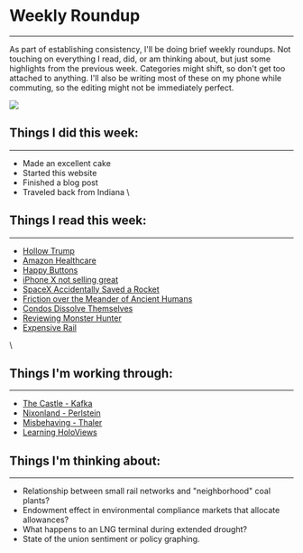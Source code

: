 # Weekly Roundup
------

As part of establishing consistency, I'll be doing brief weekly roundups. Not touching on everything I read, did, or am thinking about, but just some highlights from the previous week. Categories might shift, so don't get too attached to anything. I'll also be writing most of these on my phone while commuting, so the editing might not be immediately perfect.

![](https://farm5.staticflickr.com/4767/40008318902_48332e21e7_c.jpg)


## Things I did this week:
------
* Made an excellent cake
* Started this website
* Finished a blog post
* Traveled back from Indiana
\
## Things I read this week:
------
* [Hollow Trump](https://www.vox.com/2018/1/30/16950192/state-of-the-union-problems)
* [Amazon Healthcare](https://stratechery.com/2018/amazon-health/)
* [Happy Buttons](https://www.newyorker.com/magazine/2018/02/05/customer-satisfaction-at-the-push-of-a-button)
* [iPhone X not selling great](https://arstechnica.com/gadgets/2018/01/report-apple-making-fewer-iphone-xs-due-to-weak-demand/)
* [SpaceX Accidentally Saved a Rocket](https://arstechnica.com/science/2018/02/amazingly-spacex-fails-to-expend-its-rocket/)
* [Friction over the Meander of Ancient Humans](https://arstechnica.com/science/2018/01/new-discoveries-raise-critical-questions-for-out-of-africa-hypothesis/)
* [Condos Dissolve Themselves](https://ggwash.org/view/66349/the-huntington-club-redevelopment-is-a-hopeful-sign)
* [Reviewing Monster Hunter](https://waypoint.vice.com/en_us/article/8xvpw5/monster-hunter-world-review)
* [Expensive Rail](https://www.citylab.com/transportation/2018/01/why-its-so-expensive-to-build-urban-rail-in-the-us/551408/)  

\\
## Things I'm working through:
------
* [The Castle - Kafka](http://amzn.to/2FFTfwF)
* [Nixonland - Perlstein](http://amzn.to/2Ey4V5b)
* [Misbehaving - Thaler](http://amzn.to/2GFsk5i)
* [Learning HoloViews](http://holoviews.org/)


## Things I'm thinking about:
------
* Relationship between small rail networks and "neighborhood" coal plants?
* Endowment effect in environmental compliance markets that allocate allowances?
* What happens to an LNG terminal during extended drought?
* State of the union sentiment or policy graphing.


